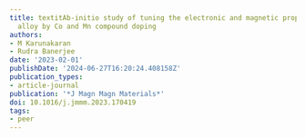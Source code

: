 ```yaml
---
title: textitAb-initio study of tuning the electronic and magnetic properties of Ni$_2$MnGa~Heusler
  alloy by Co and Mn compound doping
authors:
- M Karunakaran
- Rudra Banerjee
date: '2023-02-01'
publishDate: '2024-06-27T16:20:24.408158Z'
publication_types:
- article-journal
publication: '*J Magn Magn Materials*'
doi: 10.1016/j.jmmm.2023.170419
tags:
- peer
---
```

